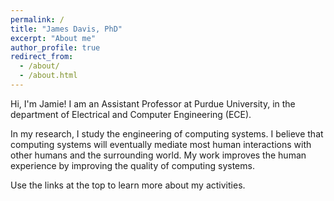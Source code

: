 ```yaml
---
permalink: /
title: "James Davis, PhD"
excerpt: "About me"
author_profile: true
redirect_from: 
  - /about/
  - /about.html
---
```


Hi, I'm Jamie!
I am an Assistant Professor at Purdue University, in the department of Electrical and Computer Engineering (ECE).

In my research, I study the engineering of computing systems.
I believe that computing systems will eventually mediate most human interactions with other humans and the surrounding world.
My work improves the human experience by improving the quality of computing systems. 

Use the links at the top to learn more about my activities.
